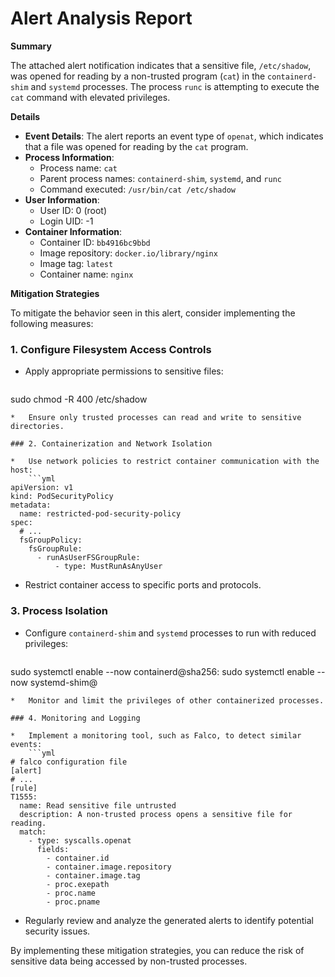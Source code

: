 **Alert Analysis Report**
=========================

**Summary**

The attached alert notification indicates that a sensitive file, `/etc/shadow`, was opened for reading by a non-trusted program (`cat`) in the `containerd-shim` and `systemd` processes. The process `runc` is attempting to execute the `cat` command with elevated privileges.

**Details**

*   **Event Details**: The alert reports an event type of `openat`, which indicates that a file was opened for reading by the `cat` program.
*   **Process Information**:
    *   Process name: `cat`
    *   Parent process names: `containerd-shim`, `systemd`, and `runc`
    *   Command executed: `/usr/bin/cat /etc/shadow`
*   **User Information**:
    *   User ID: 0 (root)
    *   Login UID: -1
*   **Container Information**:
    *   Container ID: `bb4916bc9bbd`
    *   Image repository: `docker.io/library/nginx`
    *   Image tag: `latest`
    *   Container name: `nginx`

**Mitigation Strategies**

To mitigate the behavior seen in this alert, consider implementing the following measures:

### 1. Configure Filesystem Access Controls

*   Apply appropriate permissions to sensitive files:
    ```bash
sudo chmod -R 400 /etc/shadow
```
*   Ensure only trusted processes can read and write to sensitive directories.

### 2. Containerization and Network Isolation

*   Use network policies to restrict container communication with the host:
    ```yml
apiVersion: v1
kind: PodSecurityPolicy
metadata:
  name: restricted-pod-security-policy
spec:
  # ...
  fsGroupPolicy:
    fsGroupRule:
      - runAsUserFSGroupRule:
          - type: MustRunAsAnyUser
```
*   Restrict container access to specific ports and protocols.

### 3. Process Isolation

*   Configure `containerd-shim` and `systemd` processes to run with reduced privileges:
    ```bash
sudo systemctl enable --now containerd@sha256:<ID>
sudo systemctl enable --now systemd-shim@<version>
```
*   Monitor and limit the privileges of other containerized processes.

### 4. Monitoring and Logging

*   Implement a monitoring tool, such as Falco, to detect similar events:
    ```yml
# falco configuration file
[alert]
# ...
[rule]
T1555: 
  name: Read sensitive file untrusted
  description: A non-trusted process opens a sensitive file for reading.
  match:
    - type: syscalls.openat
      fields:
        - container.id
        - container.image.repository
        - container.image.tag
        - proc.exepath
        - proc.name
        - proc.pname
```
*   Regularly review and analyze the generated alerts to identify potential security issues.

By implementing these mitigation strategies, you can reduce the risk of sensitive data being accessed by non-trusted processes.